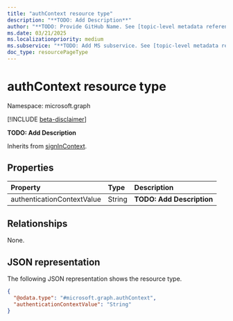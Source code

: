 ```yaml
---
title: "authContext resource type"
description: "**TODO: Add Description**"
author: "**TODO: Provide GitHub Name. See [topic-level metadata reference](https://eng.ms/docs/products/microsoft-graph-service/microsoft-graph/document-apis/metadata)**"
ms.date: 03/21/2025
ms.localizationpriority: medium
ms.subservice: "**TODO: Add MS subservice. See [topic-level metadata reference](https://eng.ms/docs/products/microsoft-graph-service/microsoft-graph/document-apis/metadata)**"
doc_type: resourcePageType
---
```


# authContext resource type

Namespace: microsoft.graph

[!INCLUDE [beta-disclaimer](../../includes/beta-disclaimer.md)]

**TODO: Add Description**


Inherits from [signInContext](../resources/signincontext.md).


## Properties
|Property|Type|Description|
|:---|:---|:---|
|authenticationContextValue|String|**TODO: Add Description**|

## Relationships
None.

## JSON representation
The following JSON representation shows the resource type.
<!-- {
  "blockType": "resource",
  "@odata.type": "microsoft.graph.authContext"
}
-->
``` json
{
  "@odata.type": "#microsoft.graph.authContext",
  "authenticationContextValue": "String"
}
```

